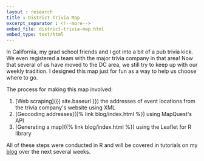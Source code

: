 ```yaml
---
layout : research
title : District Trivia Map
excerpt_separator : <!--more-->
embed_file: district-trivia-map.html
embed_type: text/html
---
```

In California, my grad school friends and I got into a bit of a pub trivia kick. We even registered a team with the major trivia company in that area! Now that several of us have moved to the DC area, we still try to keep up with our weekly tradition. I designed this map just for fun as a way to help us choose where to go.

<!--more-->
The process for making this map involved:
  1. [Web scraping]({{ site.baseurl }}) the addresses of event locations from the trivia company's website using XML
  2. [Geocoding addresses]({% link blog/index.html %}) using MapQuest's API
  3. [Generating a map]({% link blog/index.html %}) using the Leaflet for R library

All of these steps were conducted in R and will be covered in tutorials on my [blog](/blog/) over the next several weeks.
